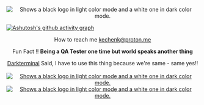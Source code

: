 <p align="center">
    <picture>
      <source media="(prefers-color-scheme: dark)" srcset="https://i.imgur.com/3v4wsW9.png">
      <source media="(prefers-color-scheme: light)" srcset="https://i.imgur.com/YZzfbCZ.png">
      <img alt="Shows a black logo in light color mode and a white one in dark color mode." src="https://avatars.githubusercontent.com/u/32319439?v=4">
    </picture>
</p>

[![Ashutosh's github activity graph](https://github-readme-activity-graph.vercel.app/graph?username=kechenk&bg_color=ffcfe9&color=9e4c98&line=9e4c98&point=403d3d&area=true&hide_border=true)](https://github.com/ashutosh00710/github-readme-activity-graph)

<p align="center">How to reach me <a href="mailto:kechenk@proton.me">kechenk@proton.me</a></p>
<p align="center">Fun Fact !! <b>Being a QA Tester one time but world speaks another thing</b></p>

<p align="center">
    <a href="https://github.com/darkterminal">Darkterminal</a> Said, I have to use this thing because we're same - same yes!!<br /> <br /> 
    <a href="https://github.com/sponsors/kechenk">
        <picture>
          <source media="(prefers-color-scheme: dark)" srcset="https://i.imgur.com/HveNBah.png">
          <source media="(prefers-color-scheme: light)" srcset="https://i.imgur.com/Oqt2l6O.png">
          <img alt="Shows a black logo in light color mode and a white one in dark color mode." src="https://avatars.githubusercontent.com/u/32319439?v=4">
        </picture>
    </a>
    <a href="https://trakteer.id/kechenk" target="_blank">
        <picture>
          <source media="(prefers-color-scheme: dark)" srcset="https://i.imgur.com/pcj98OV.png">
          <source media="(prefers-color-scheme: light)" srcset="https://i.imgur.com/Oqt2l6O.png">
          <img alt="Shows a black logo in light color mode and a white one in dark color mode." src="https://avatars.githubusercontent.com/u/32319439?v=4">
        </picture>
    </a>
</p>
